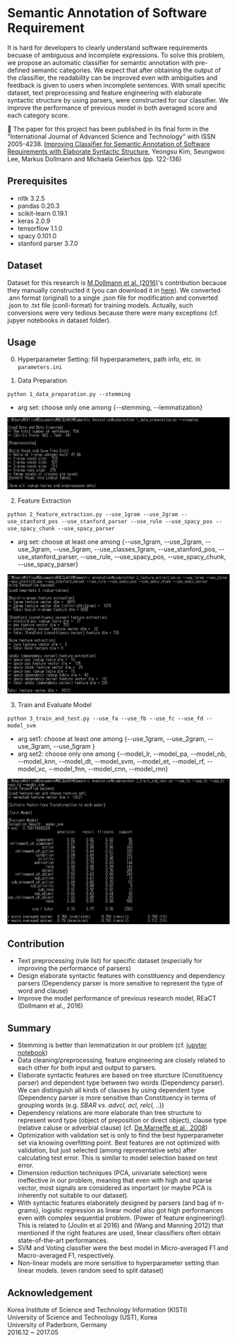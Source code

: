# Semantic Annotation of Software Requirement

It is hard for developers to clearly understand software requirements becuase of ambiguous and incomplete expressions. To solve this problem, we propose an automatic classifier for semantic annotation with pre-defined semantic categories. We expect that after obtaining the output of the classifier, the readability can be improved even with ambiguities and feedback is given to users when incomplete sentences. With small specific dataset, text preprocessing and feature engineering with elaborate syntactic structure by using parsers, were constructed for our classifier. We improve the performance of previous model in both averaged score and each category score. 

:page_with_curl: The paper for this project has been published in its final form in the "International Journal of Advanced Science and Technology" with ISSN 2005-4238.
[Improving Classifier for Semantic Annotation of Software Requirements with Elaborate Syntactic Structure](http://www.sersc.org/journals/IJAST/vol112/12.pdf), Yeongsu Kim, Seungwoo Lee, Markus Dollmann and Michaela Geierhos (pp. 122-136)


## Prerequisites
* nltk 3.2.5
* pandas 0.20.3
* scikit-learn 0.19.1
* keras 2.0.9
* tensorflow 1.1.0
* spacy 0.101.0
* stanford parser 3.7.0


## Dataset
Dataset for this research is [M.Dollmann et al. (2016)](http://www.aclweb.org/anthology/D16-1186)'s contribution because they manually constructed it (you can download it in [here](https://drive.google.com/open?id=1dabiJGg96PrXJX0KsLRGvJNeMILG8rRt)). We converted .ann format (original) to a single .json file for modification and converted .json to .txt file (conll-format) for training models. Actually, such conversions were very tedious because there were many exceptions (cf. jupyer notebooks in dataset folder).

## Usage

0. Hyperparameter Setting: fill hyperparameters, path info, etc. in `parameters.ini`

1. Data Preparation

```
python 1_data_preparation.py --stemming
```
 * arg set: choose only one among {--stemming, --lemmatization}

![](/assets/img/img1.PNG)

2. Feature Extraction

```
python 2_feature_extraction.py --use_1gram --use_2gram --use_stanford_pos --use_stanford_parser --use_rule --use_spacy_pos --use_spacy_chunk --use_spacy_parser
``` 
 * arg set: choose at least one among {--use_1gram, --use_2gram, --use_3gram, --use_5gram, --use_classes_1gram, --use_stanford_pos, --use_stanford_parser, --use_rule, --use_spacy_pos, --use_spacy_chunk, --use_spacy_parser}

![](/assets/img/img2.PNG)

3. Train and Evaluate Model

```
python 3_train_and_test.py --use_fa --use_fb --use_fc --use_fd --model_svm
``` 
 * arg set1: choose at least one among {--use_1gram, --use_2gram, --use_3gram, --use_5gram }
 * arg set2: choose only one among {--model_lr, --model_pa, --model_nb, --model_knn, --model_dt, --model_svm, --model_et, --model_rf, --model_vc, --model_fnn, --model_cnn, --model_rnn}

![](/assets/img/img3.PNG)

## Contribution
* Text preprocessing (rule list) for specific dataset (especially for improving the performance of parsers)
* Design elaborate syntactic features with constituency and dependency parsers (Dependency parser is more sensitive to represent the type of word and clause)
* Improve the model performance of previous research model, REaCT (Dollmann et al., 2016)

## Summary
* Stemming is better than lemmatization in our problem (cf. [jupyter notebook](https://github.com/gritmind/semantic-annotation/blob/master/jupyter-notebook/stemming_vs_lemmatization.ipynb))
* Data cleaning/preprocessing, feature engineering are closely related to each other for both input and output to parsers.
* Elaborate syntactic features are based on tree sturcture (Constituency parser) and dependent type between two words (Dependency parser). We can distinguish all kinds of clauses by using dependent type (Dependency parser is more sensitive than Constituency in terms of grouping words (e.g. *SBAR vs. advcl, acl, relcl, ..*))
* Dependency relations are more elaborate than tree structure to represent word type (object of preposition or direct object), clause type (relative caluse or adverbial clause) (cf. [De.Marneffe et al., 2008](https://nlp.stanford.edu/software/dependencies_manual.pdf))
* Optimization with validation set is only to find the best hyperparameter set via knowing overfitting point. Best features are not optimized with validation, but just selected (among representative sets) after calculating test error. This is similar to model selection based on test error. 
* Dimension reduction techniques (PCA, univariate selection) were ineffective in our problem, meaning that even with high and sparse vector, most signals are considered as important (or maybe PCA is inherently not suitable to our dataset).
* With syntactic features elaborately designed by parsers (and bag of n-grams), logistic regression as linear model also got high performances even with complex sequential problem. (Power of feature engineering!). This is related to (Joulin et al 2016) and (Wang and Manning 2012) that mentioned if the right features are used, linear classifiers often obtain state-of-the-art performances.
* SVM and Voting classfier were the best model in Micro-averaged F1 and Macro-averaged F1, respectively.
* Non-linear models are more sensitive to hyperparameter setting than linear models. (even random seed to split dataset)

## Acknowledgement
Korea Institute of Science and Technology Information (KISTI) <br>
University of Science and Technology (UST), Korea <br>
University of Paderborn, Germany <br>
2016.12 ~ 2017.05
